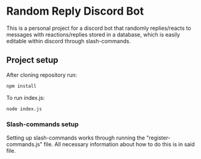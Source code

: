 #  Random Reply Discord Bot

This is a personal project for a discord bot that randomly replies/reacts to messages with reactions/replies stored in a database, which is easily editable within discord through slash-commands.

## Project setup
After cloning repository run:
```sh
npm install
```
To run index.js:
```sh
node index.js
```
### Slash-commands setup

Setting up slash-commands works through running the "register-commands.js" file.
All necessary information about how to do this is in said file.
